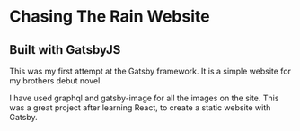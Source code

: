# Chasing The Rain Website
## Built with GatsbyJS

This was my first attempt at the Gatsby framework.  It is a simple website for my brothers debut novel.  

I have used graphql and gatsby-image for all the images on the site.  This was a great project after learning React, to create a static website with Gatsby.
